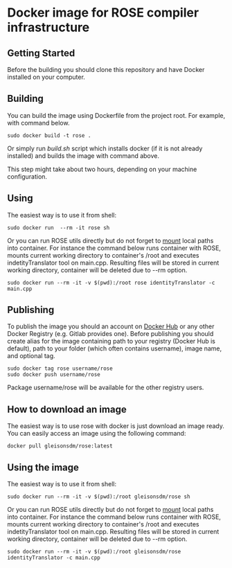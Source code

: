 # Docker image for ROSE compiler infrastructure

## Getting Started

Before the building you should clone this repository and have Docker installed on your computer.

## Building

You can build the image using Dockerfile from the project root. For example, with command below.

```
sudo docker build -t rose .
```

Or simply run _build.sh_ script which installs docker (if it is not already installed) and builds the image with command above.

This step might take about two hours, depending on your machine configuration.

## Using

The easiest way is to use it from shell:

```
sudo docker run  --rm -it rose sh
```

Or you can run ROSE utils directly but do not forget to [mount](https://docs.docker.com/storage/volumes/) local paths into container. For instance the command below runs container with ROSE, mounts current working directory to container's /root and executes indetityTranslator tool on main.cpp. Resulting files will be stored in current working directory, container will be deleted due to --rm option.

```
sudo docker run --rm -it -v $(pwd):/root rose identityTranslator -c main.cpp
```

## Publishing

To publish the image you should an account on [Docker Hub](https://hub.docker.com/) or any other Docker Registry (e.g. Gitlab provides one). Before publishing you should create alias for the image containing path to your registry (Docker Hub is default), path to your folder (which often contains username), image name, and optional tag.

```
sudo docker tag rose username/rose
sudo docker push username/rose
```

Package username/rose will be available for the other registry users.

## How to download an image

The easiest way is to use rose with docker is just download an image ready. You can easily access an image using the following command:

```
docker pull gleisonsdm/rose:latest
```

## Using the image

The easiest way is to use it from shell:

```
sudo docker run --rm -it -v $(pwd):/root gleisonsdm/rose sh
```

Or you can run ROSE utils directly but do not forget to [mount](https://docs.docker.com/storage/volumes/) local paths into container. For instance the command below runs container with ROSE, mounts current working directory to container's /root and executes indetityTranslator tool on main.cpp. Resulting files will be stored in current working directory, container will be deleted due to --rm option.

```
sudo docker run --rm -it -v $(pwd):/root gleisonsdm/rose identityTranslator -c main.cpp

